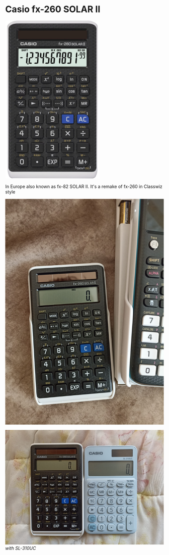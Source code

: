 # Casio fx-260 SOLAR II

<img src="render.jpg" height="500">

In Europe also known as fx-82 SOLAR II. It's a remake of fx-260 in Classwiz style

![](4242534.jpg)

![](133425.jpg)
_with SL-310UC_
